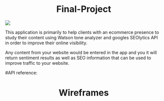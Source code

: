 <h1 align="center"> Final-Project </h1>

![](https://media.giphy.com/media/l0ExrZB61bmPMRQxW/giphy-downsized-small.gif)


This application is primarily to help clients with an ecommerce presence to study their content using Watson tone analyzer and googles SEOlytics API in order to improve their online visibility.

Any content from your website would be entered in the app and you it will return sentiment results as well as SEO information that can be used to improve traffic to your website.


#API reference:

[The IBM Watson™ Personality Insights]: (https://www.ibm.com/watson/developercloud/personality-insights/api/v2/)
[SEOlytics API]: (https://www.programmableweb.com/api/seolytics)


<h1 align="center"> Wireframes  </h1>

